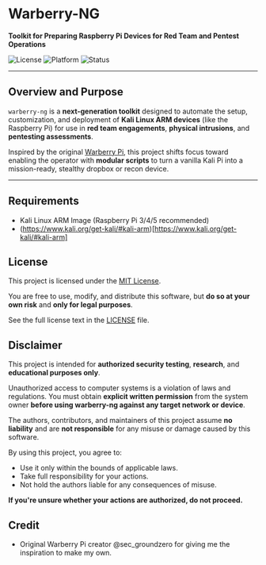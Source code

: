 # Warberry-NG

**Toolkit for Preparing Raspberry Pi Devices for Red Team and Pentest Operations**

![License](https://img.shields.io/badge/license-MIT-blue.svg)
![Platform](https://img.shields.io/badge/platform-Kali%20Linux%20ARM-orange)
![Status](https://img.shields.io/badge/status-Development-yellow)

---

## Overview and Purpose

`warberry-ng` is a **next-generation toolkit** designed to automate the setup, customization, and deployment of **Kali Linux ARM devices** (like the Raspberry Pi) for use in **red team engagements**, **physical intrusions**, and **pentesting assessments**.

Inspired by the original [Warberry Pi](https://github.com/secgroundzero/warberry), this project shifts focus toward enabling the operator with **modular scripts** to turn a vanilla Kali Pi into a mission-ready, stealthy dropbox or recon device.

---

## Requirements

- Kali Linux ARM Image (Raspberry Pi 3/4/5 recommended)
- (https://www.kali.org/get-kali/#kali-arm)[https://www.kali.org/get-kali/#kali-arm]

## License

This project is licensed under the [MIT License](LICENSE).

You are free to use, modify, and distribute this software, but **do so at your own risk** and **only for legal purposes**.

See the full license text in the [LICENSE](LICENSE) file.

## Disclaimer

This project is intended for **authorized security testing**, **research**, and **educational purposes only**.

Unauthorized access to computer systems is a violation of laws and regulations. You must obtain **explicit written permission** from the system owner **before using warberry-ng against any target network or device**.

The authors, contributors, and maintainers of this project assume **no liability** and are **not responsible** for any misuse or damage caused by this software.

By using this project, you agree to:
- Use it only within the bounds of applicable laws.
- Take full responsibility for your actions.
- Not hold the authors liable for any consequences of misuse.

**If you're unsure whether your actions are authorized, do not proceed.**

## Credit

- Original Warberry Pi creator @sec_groundzero for giving me the inspiration to make my own.


